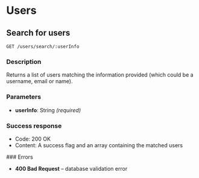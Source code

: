 # Users

## Search for users

```
GET /users/search/:userInfo
```

### Description

Returns a list of users matching the information provided (which could be a username, email or name).

### Parameters

- **userInfo**: String _(required)_

### Success response

- Code: 200 OK
- Content: A success flag and an array containing the matched users
  
### Errors

- **400 Bad Request** – database validation error